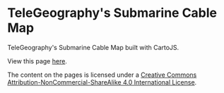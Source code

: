 # TeleGeography's Submarine Cable Map

TeleGeography's Submarine Cable Map built with CartoJS.

View this page [here](https://thejoeblankenship.com/submarine_cables/).

The content on the pages is licensed under a [Creative Commons Attribution-NonCommercial-ShareAlike 4.0 International License](http://creativecommons.org/licenses/by-nc-sa/4.0/).
